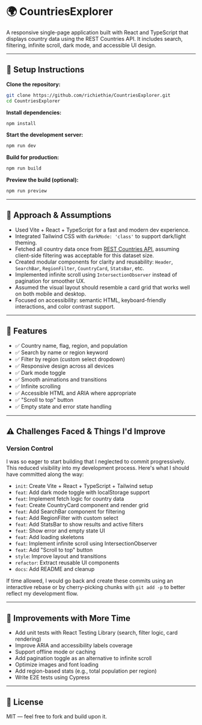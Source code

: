 # 🌍 CountriesExplorer

A responsive single-page application built with React and TypeScript that displays country data using the REST Countries API. It includes search, filtering, infinite scroll, dark mode, and accessible UI design.

---

## 🚀 Setup Instructions

**Clone the repository:**
```bash
git clone https://github.com/richiethie/CountriesExplorer.git
cd CountriesExplorer
```

**Install dependencies:**
```bash
npm install
```

**Start the development server:**
```bash
npm run dev
```

**Build for production:**
```bash
npm run build
```

**Preview the build (optional):**
```bash
npm run preview
```

---

## 🧠 Approach & Assumptions

- Used Vite + React + TypeScript for a fast and modern dev experience.
- Integrated Tailwind CSS with `darkMode: 'class'` to support dark/light theming.
- Fetched all country data once from [REST Countries API](https://restcountries.com/v3.1/all), assuming client-side filtering was acceptable for this dataset size.
- Created modular components for clarity and reusability: `Header`, `SearchBar`, `RegionFilter`, `CountryCard`, `StatsBar`, etc.
- Implemented infinite scroll using `IntersectionObserver` instead of pagination for smoother UX.
- Assumed the visual layout should resemble a card grid that works well on both mobile and desktop.
- Focused on accessibility: semantic HTML, keyboard-friendly interactions, and color contrast support.

---

## 🧹 Features

- ✅ Country name, flag, region, and population
- ✅ Search by name or region keyword
- ✅ Filter by region (custom select dropdown)
- ✅ Responsive design across all devices
- ✅ Dark mode toggle
- ✅ Smooth animations and transitions
- ✅ Infinite scrolling
- ✅ Accessible HTML and ARIA where appropriate
- ✅ "Scroll to top" button
- ✅ Empty state and error state handling

---

## ⚠️ Challenges Faced & Things I'd Improve

### Version Control

I was so eager to start building that I neglected to commit progressively. This reduced visibility into my development process. Here's what I should have committed along the way:

- `init`: Create Vite + React + TypeScript + Tailwind setup
- `feat`: Add dark mode toggle with localStorage support
- `feat`: Implement fetch logic for country data
- `feat`: Create CountryCard component and render grid
- `feat`: Add SearchBar component for filtering
- `feat`: Add RegionFilter with custom select
- `feat`: Add StatsBar to show results and active filters
- `feat`: Show error and empty state UI
- `feat`: Add loading skeletons
- `feat`: Implement infinite scroll using IntersectionObserver
- `feat`: Add "Scroll to top" button
- `style`: Improve layout and transitions
- `refactor`: Extract reusable UI components
- `docs`: Add README and cleanup

If time allowed, I would go back and create these commits using an interactive rebase or by cherry-picking chunks with `git add -p` to better reflect my development flow.

---

## 📌 Improvements with More Time

- Add unit tests with React Testing Library (search, filter logic, card rendering)
- Improve ARIA and accessibility labels coverage
- Support offline mode or caching
- Add pagination toggle as an alternative to infinite scroll
- Optimize images and font loading
- Add region-based stats (e.g., total population per region)
- Write E2E tests using Cypress

---

## 👻 License

MIT — feel free to fork and build upon it.